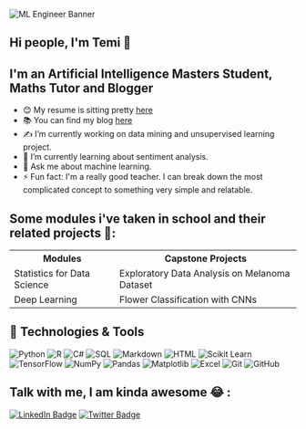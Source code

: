 ![ML Engineer Banner](https://drive.google.com/uc?export=view&id=1d4ZksJgnoCLyuCD5L0UQrXssGdEj37IL)

## Hi people, I'm Temi 👋

## I'm an Artificial Intelligence Masters Student, Maths Tutor and Blogger

- 😊 My resume is sitting pretty [here](https://drive.google.com/file/d/1aV985p2V9vEHVLV93R31yzTPqlIR5lsQ/view)
- 📚 You can find my blog [here](https://medium.com/@themieadeyelu/diary-of-an-ai-masters-student-in-the-uk-my-repository-4a6dc38fdc29)
- ✍️ I’m currently working on data mining and unsupervised learning project.
- 🌱 I’m currently learning about sentiment analysis.
- 🤔 Ask me about machine learning.
- ⚡ Fun fact: I'm a really good teacher. I can break down the most complicated concept to something very simple and relatable.

## Some modules i've taken in school and their related projects 🤗:
<div align="center">
  <table>
    <tr>
      <th>Modules</th>
      <th>Capstone Projects</th>
    </tr>
    <tr>
      <td>Statistics for Data Science</td>
      <td>Exploratory Data Analysis on Melanoma Dataset</td>
    </tr>
    <tr>
      <td>Deep Learning</td>
      <td>Flower Classification with CNNs</td>
    </tr>
  </table>
</div>

## 🔧 Technologies & Tools
![Python](https://img.shields.io/badge/Python-3776AB?style=flat&logo=python&logoColor=white)
![R](https://img.shields.io/badge/R-276DC3?style=flat&logo=r&logoColor=white)
![C#](https://img.shields.io/badge/C%23-239120?style=flat&logo=c-sharp&logoColor=white)
![SQL](https://img.shields.io/badge/SQL-4479A1?style=flat&logo=amazon-dynamodb&logoColor=white)
![Markdown](https://img.shields.io/badge/Markdown-000000?style=flat&logo=markdown&logoColor=white)
![HTML](https://img.shields.io/badge/HTML5-E34F26?style=flat&logo=html5&logoColor=white)
![Scikit Learn](https://img.shields.io/badge/scikit_learn-F7931E?style=flat&logo=scikit-learn&logoColor=white)
![TensorFlow](https://img.shields.io/badge/TensorFlow-FF6F00?style=flat&logo=tensorflow&logoColor=white)
![NumPy](https://img.shields.io/badge/Numpy-013243?style=flat&logo=numpy&logoColor=white)
![Pandas](https://img.shields.io/badge/Pandas-150458?style=flat&logo=pandas&logoColor=white)
![Matplotlib](https://img.shields.io/badge/Matplotlib-262577?style=flat&logo=matplotlib&logoColor=white)
![Excel](https://img.shields.io/badge/Excel-217346?style=flat&logo=microsoft-excel&logoColor=white)
![Git](https://img.shields.io/badge/Git-F05032?style=flat&logo=git&logoColor=white)
![GitHub](https://img.shields.io/badge/GitHub-100000?style=flat&logo=github&logoColor=white)

## Talk with me, I am kinda awesome 😂 :
[![LinkedIn Badge](https://img.shields.io/badge/LinkedIn-0077B5?style=flat&logo=linkedin&logoColor=white)](https://www.linkedin.com/in/adeyelu-temitope/)
[![Twitter Badge](https://img.shields.io/badge/Twitter-1DA1F2?style=flat&logo=twitter&logoColor=white)](https://twitter.com/_themie_)

